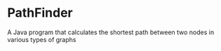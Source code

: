 # PathFinder
A Java program that calculates the shortest path between two nodes in various types of graphs
